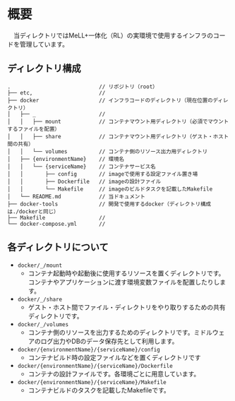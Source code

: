 # 概要

　当ディレクトリではMeLL+一体化（RL）の実環境で使用するインフラのコードを管理しています。

## ディレクトリ構成

```
.                            // リポジトリ（root）
├── etc,                     //
├── docker                   // インフラコードのディレクトリ（現在位置のディレクトリ）
│   ├── _                    //
│   │   ├── mount            // コンテナマウント用ディレクトリ（必須でマウントするファイルを配置）
│   │   ├── share            // コンテナマウント用ディレクトリ（ゲスト・ホスト間の共有）
│   │   └── volumes          // コンテナ側のリソース出力用ディレクトリ
│   ├── {environmentName}    // 環境名
│   │   └── {serviceName}    // コンテナサービス名
│   │       ├── config       // imageで使用する設定ファイル置き場
│   │       ├── Dockerfile   // imageの設計ファイル
│   │       └── Makefile     // imageのビルドタスクを記載したMakefile
│   └── README.md            // 当ドキュメント
├── docker-tools             // 開発で使用するdocker（ディレクトリ構成は./dockerと同じ）
├── Makefile                 //
└── docker-compose.yml       //
```

## 各ディレクトリについて

- `docker/_/mount`
  - コンテナ起動時や起動後に使用するリソースを置くディレクトリです。コンテナやアプリケーションに渡す環境変数ファイルを配置したりします。
- `docker/_/share`
  - ゲスト・ホスト間でファイル・ディレクトリをやり取りするための共有ディレクトリです。
- `docker/_/volumes`
  - コンテナ側のリソースを出力するためのディレクトリです。ミドルウェアのログ出力やDBのデータ保存先として利用します。
- `docker/{environmentName}/{serviceName}/config`
  - コンテナビルド時の設定ファイルなどを置くディレクトリです
- `docker/{environmentName}/{serviceName}/Dockerfile`
  - コンテナの設計ファイルです。各環境ごとに用意しています。
- `docker/{environmentName}/{serviceName}/Makefile`
  - コンテナビルドのタスクを記載したMakefileです。
